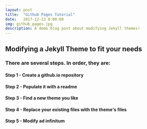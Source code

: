 ```yaml
---
layout: post
title:  "Github Pages Tutorial"
date:   2017-12-13 8:00:00
img: github_pages.jpg
description: A demo blog post about modifying Jekyll themes!
---
```


## Modifying a Jekyll Theme to fit your needs
### There are several steps. In order, they are:
#### Step 1 - Create a github.io repository
#### Step 2 - Populate it with a readme
#### Step 3 - Find a new theme you like
#### Step 4 - Replace your existing files with the theme's files
#### Step 5 - Modify ad infinitum




